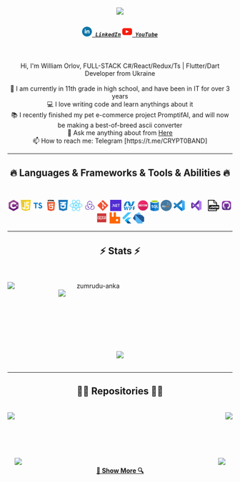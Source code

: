 <h1 align="center">
  <a href="https://git.io/typing-svg">
    <img src="https://readme-typing-svg.herokuapp.com/?lines=Hello,+There!+👋;This+is+FL0REN....;Nice+to+meet+you!&center=true&size=30">
  </a>
</h1>

<h5 align="center">
  <code><a href="https://www.linkedin.com/in/william-orlov-21098b278/" title="LinkedIn Profile"><img width="22" src="images/linkedin.svg"> LinkedIn</a></code>
  <code><a href="https://www.youtube.com/@FL0REN_1/videos" title="YouTube Profile"><img width="22" src="images/youtube.svg"> YouTube</a></code>
</h5>
<br>
<p align="center">
  Hi, I'm William Orlov, FULL-STACK C#/React/Redux/Ts | Flutter/Dart Developer from Ukraine
  <br>
  <br>
  🔬 I am currently in 11th grade in high school, and have been in IT for over 3 years
  <br>
  💻 I love writing code and learn anythings about it
  <br>
  📚 I recently finished my pet e-commerce project PromptifAI, and will now be making a best-of-breed ascii converter
  <br>
  💬 Ask me anything about from <a href="https://github.com/FL0REN1/FL0REN1/issues" title="Issues">Here</a>
  <br>
  📫 How to reach me: Telegram [https://t.me/CRYPT0BAND]
</p>

<hr>
<h2 align="center">🔥 Languages & Frameworks & Tools & Abilities 🔥</h2>
<br>
<p align="center">
  <code><img title="C#" height="25" src="images/cSharp.svg"></code>
  <code><img title="JavaScript" height="25" src="images/javascript.svg"></code>
  <code><img title="TypeScript" height="25" src="images/typescript.png"></code>
  <code><img title="HTML5" height="25" src="images/html5.png"></code>
  <code><img title="CSS" height="25" src="images/css.svg"></code>
  <code><img title="React" height="25" src="images/react.png"></code>
  <code><img title="Redux" height="25" src="images/redux.png"></code>
  <code><img title="Git" height="25" src="images/git.png"></code>
  <code><img title=".NetCore" height="25" src="images/dotnetcore.png"></code>
  <code><img title="WPF" height="25" src="images/wpf.png"></code>
  <code><img title="MVVM" height="25" src="images/mvvm.png"></code>
  <code><img title="MSSQL" height="25" src="images/mssql.png"></code>
  <code><img title="MySQL" height="25" src="images/mysql.png"></code>
  <code><img title="Visual Studio Code" height="25" src="images/vscode.png"></code>
  <code><img title="Microsoft Visual Studio" height="25" src="images/visualstudio.png"></code>
  <code><img title="JSON" height="25" src="images/json.png"></code>
  <code><img title="GitHub" height="25" src="images/github.png"></code>
  <code><img title="Npm" height="25" src="images/npm.png"></code>
  <code><img title="RabbitMQ" height="25" src="images/rabbitmq-logo.svg"></code>
  <code><img title="Flutter" height="25" src="images/flutter.png"></code>
  <code><img title="Dart" height="25" src="images/dart.png"></code>
</p>
<hr>

<h2 align="center">⚡ Stats ⚡</h2>
<br>
<p align=center>
  <div align=center>
    <a href="https://github.com/denvercoder1/github-readme-streak-stats" title="Go to Source">
      <img align="left" width=390 src="https://github-readme-streak-stats.herokuapp.com/?user=FL0REN1&theme=react&border=61dafb&hide_border=true" alt="zumrudu-anka" />
    </a>
    <a href="https://github.com/anuraghazra/github-readme-stats" title="Go to Source">
      <img align="right" width=390 src="https://github-readme-stats.vercel.app/api?username=FL0REN1&show_icons=true&theme=react&border_color=61dafb&hide_border=true" />
    </a>
  </div>
  <br><br><br><br><br><br><br><br><br>
  <div align=center>
    <a href="https://github.com/anuraghazra/github-readme-stats">
      <img width=325 align="center" src="https://github-readme-stats.vercel.app/api/top-langs/?username=FL0REN1&hide=c%23,powershell,Mathematica,Ruby,Objective-C,Objective-C%2b%2b,Cuda&title_color=61dafb&text_color=ffffff&icon_color=61dafb&bg_color=20232a&langs_count=8&layout=compact&border_color=61dafb&hide_border=true" />
    </a>
  </div>
  <br>
</p>

<hr>

<h2 align="center">👨‍💻 Repositories 👨‍💻</h2>
<br>
<div width="100%" align="center">
  <a align="left" href="https://github.com/FL0REN1/PromptifAI" title="PromptifAI"><img align="left" height="115" src="https://github-readme-stats.vercel.app/api/pin/?username=FL0REN1&repo=PromptifAI&theme=react&border_color=61dafb&border_radius=10"></a><a align="right" href="https://github.com/FL0REN1/WebApi_ClientApp_WPF" title="WebApi_WPF"><img align="right" height="115" src="https://github-readme-stats.vercel.app/api/pin/?username=FL0REN1&repo=WebApi_ClientApp_WPF&theme=react&border_color=61dafb&border_radius=10"></a>
</div>
<br/><br/><br/><br/><br/><br/>
<div width="100%" align="center">
  <a align="left" href="https://github.com/FL0REN1/3D-Console-With-Keyboard" title="3D-Console-With-Keyboard"><img align="left" height="115" src="https://github-readme-stats.vercel.app/api/pin/?username=FL0REN1&repo=3D-Console-With-Keyboard&theme=react&border_color=61dafb&border_radius=10"></a><a align="right" href="https://github.com/FL0REN1/CryptoWave" title="Crypto Exchange"><img align="right" height="115" src="https://github-readme-stats.vercel.app/api/pin/?username=FL0REN1&repo=CryptoWave&theme=react&border_color=61dafb&border_radius=10"></a>
</div>
<h4 align="center">
  <a href="https://github.com/FL0REN1?tab=repositories" title="Show Repositories">🔎 Show More 🔍</a>
</h4>
